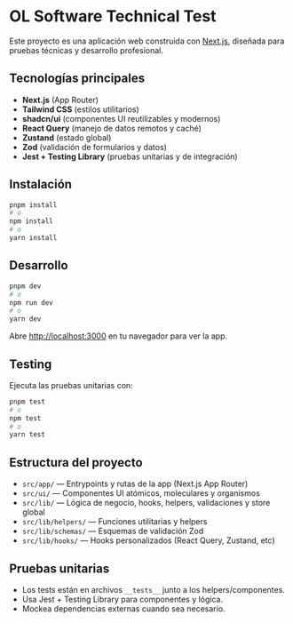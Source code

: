 # OL Software Technical Test

Este proyecto es una aplicación web construida con [Next.js](https://nextjs.org), diseñada para pruebas técnicas y desarrollo profesional.

## Tecnologías principales

- **Next.js** (App Router)
- **Tailwind CSS** (estilos utilitarios)
- **shadcn/ui** (componentes UI reutilizables y modernos)
- **React Query** (manejo de datos remotos y caché)
- **Zustand** (estado global)
- **Zod** (validación de formularios y datos)
- **Jest + Testing Library** (pruebas unitarias y de integración)

## Instalación

```bash
pnpm install
# o
npm install
# o
yarn install
```

## Desarrollo

```bash
pnpm dev
# o
npm run dev
# o
yarn dev
```

Abre [http://localhost:3000](http://localhost:3000) en tu navegador para ver la app.

## Testing

Ejecuta las pruebas unitarias con:

```bash
pnpm test
# o
npm test
# o
yarn test
```

## Estructura del proyecto

- `src/app/` — Entrypoints y rutas de la app (Next.js App Router)
- `src/ui/` — Componentes UI atómicos, moleculares y organismos
- `src/lib/` — Lógica de negocio, hooks, helpers, validaciones y store global
- `src/lib/helpers/` — Funciones utilitarias y helpers
- `src/lib/schemas/` — Esquemas de validación Zod
- `src/lib/hooks/` — Hooks personalizados (React Query, Zustand, etc)

## Pruebas unitarias

- Los tests están en archivos `__tests__` junto a los helpers/componentes.
- Usa Jest + Testing Library para componentes y lógica.
- Mockea dependencias externas cuando sea necesario.
